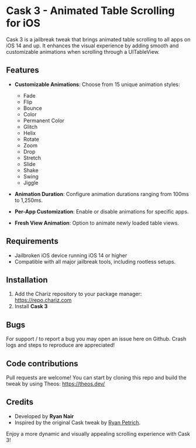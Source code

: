# Cask 3 - Animated Table Scrolling for iOS

Cask 3 is a jailbreak tweak that brings animated table scrolling to all apps on iOS 14 and up. It enhances the visual experience by adding smooth and customizable animations when scrolling through a UITableView.

## Features

- **Customizable Animations**: Choose from 15 unique animation styles:
  - Fade
  - Flip
  - Bounce
  - Color
  - Permanent Color
  - Glitch
  - Helix
  - Rotate
  - Zoom
  - Drop
  - Stretch
  - Slide
  - Shake
  - Swing
  - Jiggle

- **Animation Duration**: Configure animation durations ranging from 100ms to 1,250ms.
- **Per-App Customization**: Enable or disable animations for specific apps.
- **Fresh View Animation**: Option to animate newly loaded table views.

## Requirements

- Jailbroken iOS device running iOS 14 or higher
- Compatible with all major jailbreak tools, including rootless setups.

## Installation

1. Add the Chariz repository to your package manager: https://repo.chariz.com
2. Install **Cask 3**

## Bugs

For support / to report a bug you may open an issue here on Github. Crash logs and steps to reproduce are appreciated!

##  Code contributions

Pull requests are welcome! You can start by cloning this repo and build the tweak by using Theos: https://theos.dev/ 

## Credits

- Developed by **Ryan Nair**
- Inspired by the original Cask tweak by [Ryan Petrich](https://github.com/rpetrich).

Enjoy a more dynamic and visually appealing scrolling experience with Cask 3!
